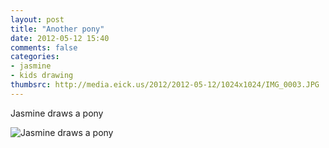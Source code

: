 ```yaml
---
layout: post
title: "Another pony"
date: 2012-05-12 15:40
comments: false
categories: 
- jasmine
- kids drawing
thumbsrc: http://media.eick.us/2012/2012-05-12/1024x1024/IMG_0003.JPG
---
```

Jasmine draws a pony




![Jasmine draws a pony](/assets/images/2012/2012-05-12/IMG_0003.JPG)
